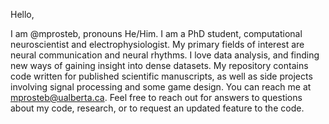 Hello,

I am @mprosteb, pronouns He/Him.
I am a PhD student, computational neuroscientist and electrophysiologist.
My primary fields of interest are neural communication and neural rhythms.
I love data analysis, and finding new ways of gaining insight into dense datasets.
My repository contains code written for published scientific manuscripts, as well as side projects involving signal processing and some game design. 
You can reach me at mprosteb@ualberta.ca. Feel free to reach out for answers to questions about my code, research, or to request an updated feature to the code.
